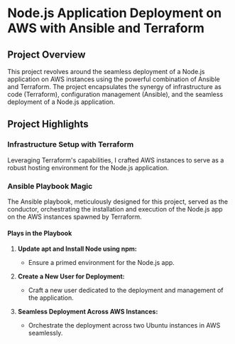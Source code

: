 # Node.js Application Deployment on AWS with Ansible and Terraform

## Project Overview

This project revolves around the seamless deployment of a Node.js application on AWS instances using the powerful combination of Ansible and Terraform. The project encapsulates the synergy of infrastructure as code (Terraform), configuration management (Ansible), and the seamless deployment of a Node.js application.

## Project Highlights

### Infrastructure Setup with Terraform

Leveraging Terraform's capabilities, I crafted AWS instances to serve as a robust hosting environment for the Node.js application.

### Ansible Playbook Magic

The Ansible playbook, meticulously designed for this project, served as the conductor, orchestrating the installation and execution of the Node.js app on the AWS instances spawned by Terraform.

#### Plays in the Playbook

1. **Update apt and Install Node using npm:**
   - Ensure a primed environment for the Node.js app.

2. **Create a New User for Deployment:**
   - Craft a new user dedicated to the deployment and management of the application.

3. **Seamless Deployment Across AWS Instances:**
   - Orchestrate the deployment across two Ubuntu instances in AWS seamlessly.

